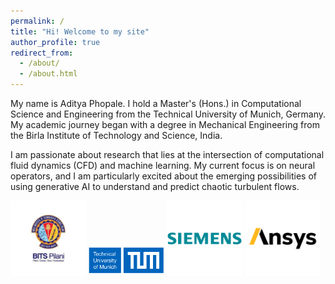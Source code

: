 ```yaml
---
permalink: /
title: "Hi! Welcome to my site"
author_profile: true
redirect_from:
  - /about/
  - /about.html
---
```


My name is Aditya Phopale. I hold a Master's (Hons.) in Computational Science and Engineering from the Technical University of Munich, Germany. My academic journey began with a degree in Mechanical Engineering from the Birla Institute of Technology and Science, India.

I am passionate about research that lies at the intersection of computational fluid dynamics (CFD) and machine learning. My current focus is on neural operators, and I am particularly excited about the emerging possibilities of using generative AI to understand and predict chaotic turbulent flows.

<img src="/images/492214282_1000275465527233_6063022806271349702_n.jpg" width="24%">
<img src="/images/TUM-logo-1-e1646633307305-954x406.png" width="24%">
<img src="/images/siemens-logo.png" width="24%">
<img src="/images/ansys-logo_brandlogos.net_snebi.png" width="24%">
